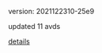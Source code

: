 version: 2021122310-25e9

updated 11 avds

[details](https://github.com/0x74f917491bfa7ebfa379/ali_avd_db/blob/master/change_log/2021/12/23/10/25e9.txt)